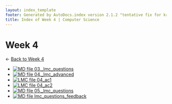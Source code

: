 ```yaml
---
layout: index_template
footer: Generated by AutoDocs.index version 2.1.2 "tentative fix for kramdown weirdness" ⓒ Starwort, 2020
title: Index of Week 4 | Computer Science
---
```


# Week 4

← [Back to Week 4](..)

- [![MD file](https://img.icons8.com/windows/512/bb86fc/regular-document.png) 03._lmc_questions](Paper_1/lmc/wfh/term_5/week_4/03._lmc_questions.md)
- [![MD file](https://img.icons8.com/windows/512/bb86fc/regular-document.png) 04._lmc_advanced](Paper_1/lmc/wfh/term_5/week_4/04._lmc_advanced.md)
- [![LMC file](https://starwort.github.io/computer-science/icon-lmc.png) 04_ac1](Paper_1/lmc/wfh/term_5/week_4/04_ac1.lmc)
- [![LMC file](https://starwort.github.io/computer-science/icon-lmc.png) 04_ac2](Paper_1/lmc/wfh/term_5/week_4/04_ac2.lmc)
- [![MD file](https://img.icons8.com/windows/512/bb86fc/regular-document.png) 05._lmc_questions](Paper_1/lmc/wfh/term_5/week_4/05._lmc_questions.md)
- [![MD file](https://img.icons8.com/windows/512/bb86fc/regular-document.png) lmc_questions_feedback](Paper_1/lmc/wfh/term_5/week_4/lmc_questions_feedback.md)

